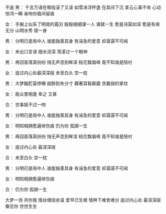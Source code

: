 不逾
男：
千言万语在喉咙滚了又滚
如雪沫浮杯盏 在其间下沉
拿云心事不肯 心动惊鸿一瞬
亲吻你眉间留痕

女：
手腕上似系了明晃的霜刃
殷殷细细谋一人 谋就一生
愈是讳莫如深 愈是有缘无分
山明水秀 错一身

男：
分明已是局中人 谁能独善其身
有湍急的爱意 却潺潺不可闻

女：
未出口言语 细水流深
荡漾过一个眼神

男：
再回首落英纷纷 悄无声息到眸深
桃花飘眉峰 竟不知谁是陪衬

女：
逾过内心处最深深层
未至白头 空一枕

男：
大梦酩酊莫停樽 就醉到失分寸
藉著耳鬓厮磨 贪羸弱的掌纹

女：
能众里相逢 幸之 又甚

合：
世事抵不过一吻

男：
分明已是局中人 谁能独善其身
有湍急的爱意 却潺潺不可闻

女：
明知相拥愈遍体伤痕
仍为你 孤掷一生

男：
再回首落英纷纷 悄无声息到眸深
桃花飘眉峰 竟不知谁是陪衬

女：
逾过内心处 最深深层

合：
未至白头 空一枕

男：
分明已是局中人 谁能独善其身
有湍急的爱意 却潺潺不可闻

女：
明知相拥愈遍体伤痕

合：
仍为你 孤掷一生

大梦一场 共你我 情丝缠绕余温
爱早已生根 情种下难舍难分
逾过内心处 最深深层
眷恋你 世世生生